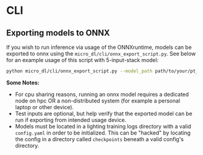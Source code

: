# CLI

## Exporting models to ONNX

If you wish to run inference via usage of the ONNXruntime, models can be exported to onnx using the `micro_dl/cli/onnx_export_script.py`. See below for an example usage of this script with 5-input-stack model:

```bash
python micro_dl/cli/onnx_export_script.py --model_path path/to/your/pt_model.pt --stack_depth 5 --export_path intended/path/to/model/export.onnx --test_input path/to/test/input.npy
```

**Some Notes:**

* For cpu sharing reasons, running an onnx model requires a dedicated node on hpc OR a non-distributed system (for example a personal laptop or other device).
* Test inputs are optional, but help verify that the exported model can be run if exporting from intended usage device.
* Models must be located in a lighting training logs directory with a valid `config.yaml` in order to be initialized. This can be "hacked" by locating the config in a directory called `checkpoints` beneath a valid config's directory.
